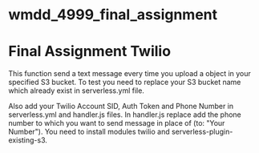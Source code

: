 # wmdd_4999_final_assignment
# Final Assignment Twilio
This function send a text message every time you upload a object in your specified S3 bucket. To test you need to replace your S3 bucket name which already exist in serverless.yml file.

Also add your Twilio Account SID, Auth Token and Phone Number in serverless.yml and handler.js files. In handler.js replace add the phone number to which you want to send message in place of (to: "Your Number").
You need to install modules twilio and serverless-plugin-existing-s3.
